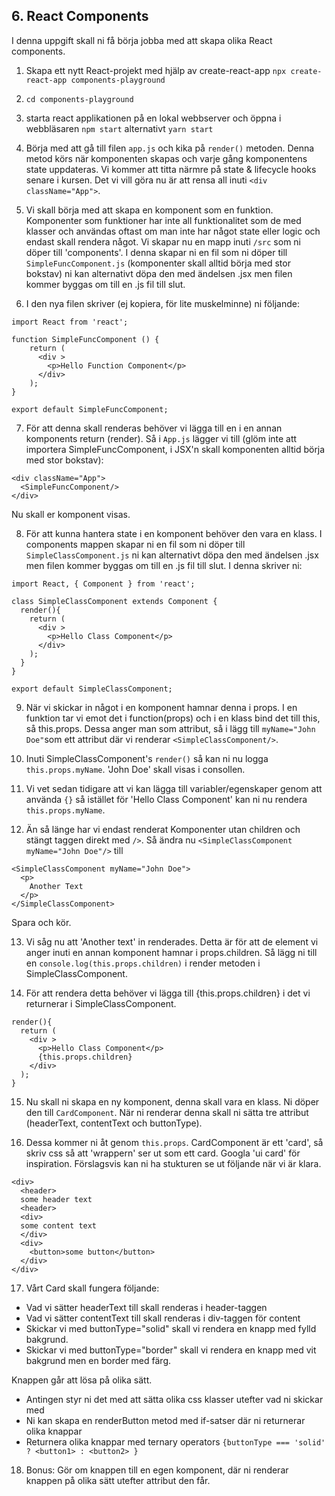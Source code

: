 ## 6. React Components

I denna uppgift skall ni få börja jobba med att skapa olika React components.

1. Skapa ett nytt React-projekt med hjälp av create-react-app ```npx create-react-app components-playground```

1. ```cd components-playground```

1. starta react applikationen på en lokal webbserver och öppna i webbläsaren ```npm start``` alternativt ```yarn start```

1. Börja med att gå till filen ```app.js``` och kika på ```render()``` metoden. Denna metod körs när komponenten skapas och varje gång komponentens state uppdateras. Vi kommer att titta närmre på state & lifecycle hooks senare i kursen. Det vi vill göra nu är att rensa all inuti ```<div className="App">```.

1. Vi skall börja med att skapa en komponent som en funktion. Komponenter som funktioner har inte all funktionalitet som de med klasser och användas oftast om man inte har något state eller logic och endast skall rendera något. Vi skapar nu en mapp inuti ```/src``` som ni döper till 'components'. I denna skapar ni en fil som ni döper till ```SimpleFuncComponent.js``` (komponenter skall alltid börja med stor bokstav) ni kan alternativt döpa den med ändelsen .jsx men filen kommer byggas om till en .js fil till slut.

1. I den nya filen skriver (ej kopiera, för lite muskelminne) ni följande:

```
import React from 'react';

function SimpleFuncComponent () {
    return (
      <div >
        <p>Hello Function Component</p>
      </div>
    );
}

export default SimpleFuncComponent;
```

7. För att denna skall renderas behöver vi lägga till en i en annan komponents return (render). Så i ```App.js``` lägger vi till (glöm inte att importera SimpleFuncComponent, i JSX'n skall komponenten alltid börja med stor bokstav):
```
<div className="App">
  <SimpleFuncComponent/>
</div>
```
Nu skall er komponent visas.

8. För att kunna hantera state i en komponent behöver den vara en klass. I components mappen skapar ni en fil som ni döper till ```SimpleClassComponent.js``` ni kan alternativt döpa den med ändelsen .jsx men filen kommer byggas om till en .js fil till slut. I denna skriver ni:
```
import React, { Component } from 'react';

class SimpleClassComponent extends Component {
  render(){
    return (
      <div >
        <p>Hello Class Component</p>
      </div>
    );
  }
}

export default SimpleClassComponent;
```

9. När vi skickar in något i en komponent hamnar denna i props. I en funktion tar vi emot det i function(props) och i en klass bind det till this, så this.props. Dessa anger man som attribut, så i lägg till ```myName="John Doe"```som ett attribut där vi renderar ```<SimpleClassComponent/>```.

10. Inuti SimpleClassComponent's ```render()``` så kan ni nu logga ```this.props.myName```. 'John Doe' skall visas i consollen.

11. Vi vet sedan tidigare att vi kan lägga till variabler/egenskaper genom att använda ```{}``` så istället för 'Hello Class Component' kan ni nu rendera ```this.props.myName```.

12. Än så länge har vi endast renderat Komponenter utan children och stängt taggen direkt med ```/>```. Så ändra nu ```<SimpleClassComponent myName="John Doe"/>``` till
```
<SimpleClassComponent myName="John Doe">
  <p>
    Another Text
  </p>
</SimpleClassComponent>
```
Spara och kör.

13. Vi såg nu att 'Another text' in renderades. Detta är för att de element vi anger inuti en annan komponent hamnar i props.children. Så lägg ni till en ```console.log(this.props.children)``` i render metoden i SimpleClassComponent.

14. För att rendera detta behöver vi lägga till {this.props.children} i det vi returnerar i SimpleClassComponent.
```
render(){
  return (
    <div >
      <p>Hello Class Component</p>
      {this.props.children}
    </div>
  );
}
```
15. Nu skall ni skapa en ny komponent, denna skall vara en klass. Ni döper den till ```CardComponent```. När ni renderar denna skall ni sätta tre attribut (headerText, contentText och buttonType).

16. Dessa kommer ni åt genom ```this.props```. CardComponent är ett 'card', så skriv css så att 'wrappern' ser ut som ett card. Googla 'ui card' för inspiration. Förslagsvis kan ni ha stukturen se ut följande när vi är klara.
```
<div>
  <header>
  some header text
  <header>
  <div>
  some content text
  </div>
  <div>
    <button>some button</button>
  </div>
</div>
```
17. Vårt Card skall fungera följande:
* Vad vi sätter headerText till skall renderas i header-taggen
* Vad vi sätter contentText till skall renderas i div-taggen för content
* Skickar vi med buttonType="solid" skall vi rendera en knapp med fylld bakgrund.
* Skickar vi med buttonType="border" skall vi rendera en knapp med vit bakgrund men en border med färg.

Knappen går att lösa på olika sätt.
* Antingen styr ni det med att sätta olika css klasser utefter vad ni skickar med
* Ni kan skapa en renderButton metod med if-satser där ni returnerar olika knappar
* Returnera olika knappar med ternary operators ```{buttonType === 'solid' ? <button1> : <button2> }```

18. Bonus: Gör om knappen till en egen komponent, där ni renderar knappen på olika sätt utefter attribut den får.
